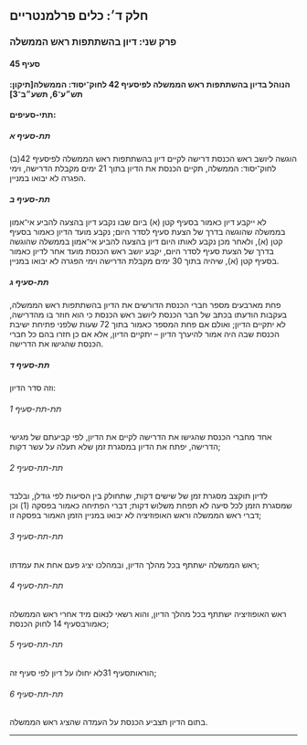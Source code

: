 ## חלק ד׳: כלים פרלמנטריים

### פרק שני: דיון בהשתתפות ראש הממשלה

#### סעיף 45

**הנוהל בדיון בהשתתפות ראש הממשלה לפיסעיף 42 לחוק־יסוד: הממשלה[תיקון: תש״ע־6, תשע״ב־3]**



#### תתי-סעיפים:

##### תת-סעיף א

הוגשה ליושב ראש הכנסת דרישה לקיים דיון בהשתתפות ראש הממשלה לפיסעיף 42(ב) לחוק־יסוד: הממשלה, תקיים הכנסת את הדיון בתוך 21 ימים מקבלת הדרישה, וימי הפגרה לא יבואו במניין.

##### תת-סעיף ב

לא ייקבע 
דיון כאמור בסעיף קטן (א) ביום שבו נקבע דיון בהצעה להביע אי־אמון בממשלה 
שהוגשה בדרך של הצעת סעיף לסדר היום; נקבע מועד הדיון כאמור בסעיף קטן (א),
 ולאחר מכן נקבע לאותו היום דיון בהצעה להביע אי־אמון בממשלה שהוגשה בדרך 
של הצעת סעיף לסדר היום, יקבע יושב ראש הכנסת מועד אחר לדיון כאמור בסעיף 
קטן (א), שיהיה בתוך 30 ימים מקבלת הדרישה וימי הפגרה לא יבואו במניין.

##### תת-סעיף ג

פחת 
מארבעים מספר חברי הכנסת הדורשים את הדיון בהשתתפות ראש הממשלה, בעקבות 
הודעתו בכתב של חבר הכנסת ליושב ראש הכנסת כי הוא חוזר בו מהדרישה, לא 
יתקיים הדיון; ואולם אם פחת המספר כאמור בתוך 72 שעות שלפני פתיחת ישיבת 
הכנסת שבה היה אמור להיערך הדיון – יתקיים הדיון, אלא אם כן חזרו בהם כל 
חברי הכנסת שהגישו את הדרישה.

##### תת-סעיף ד

וזה סדר הדיון:

###### תת-תת-סעיף 1

אחד מחברי הכנסת שהגישו את הדרישה לקיים את הדיון, לפי קביעתם של מגישי הדרישה, יפתח את הדיון במסגרת זמן שלא תעלה על עשר דקות;

###### תת-תת-סעיף 2

לדיון 
תוקצב מסגרת זמן של שישים דקות, שתחולק בין הסיעות לפי גודלן, ובלבד שמסגרת
 הזמן לכל סיעה לא תפחת משלוש דקות; דברי הפתיחה כאמור בפסקה (1) וכן דברי 
ראש הממשלה וראש האופוזיציה לא יבואו במניין הזמן האמור בפסקה זו;

###### תת-תת-סעיף 3

ראש הממשלה ישתתף בכל מהלך הדיון, ובמהלכו יציג פעם אחת את עמדתו;

###### תת-תת-סעיף 4

ראש האופוזיציה ישתתף בכל מהלך הדיון, והוא רשאי לנאום מיד אחרי ראש הממשלה כאמורבסעיף 14 לחוק הכנסת;

###### תת-תת-סעיף 5

הוראותסעיף 31לא יחולו על דיון לפי סעיף זה;

###### תת-תת-סעיף 6

בתום הדיון תצביע הכנסת על העמדה שהציג ראש הממשלה.

----

